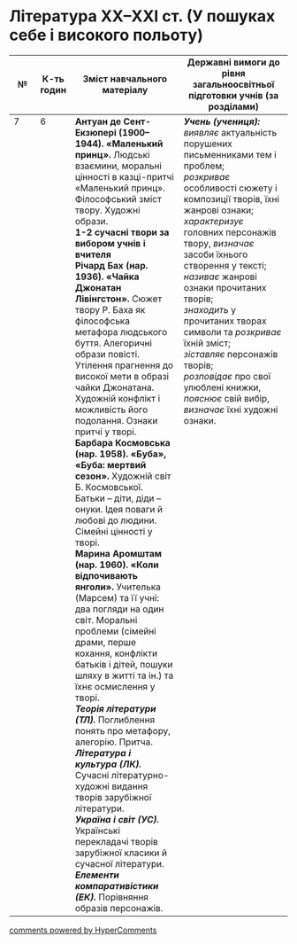 <div id="hypercomments_widget" class="js-hypercomments-widget invisible"></div>

# Література XX–XXI ст. (У пошуках себе і високого польоту)


<table>
  <tr>
    <td width="10%" align="center"><b>№</b></td>
    <td width="10%" align="center"><b>К-ть годин</b></td>
    <td width="40%" align="center"><b>Зміст навчального матеріалу</b></td>
    <td width="40%" align="center"><b>Державні вимоги до рівня загальноосвітньої підготовки учнів (за розділами)</b></td>
  </tr>
<tbody>
  <tr>
<td width="10%" style="vertical-align:top !important;">7</td>
<td width="10%" style="vertical-align:top !important;">6</td>
    <td width="40%" style="vertical-align:top !important;">
<b>Антуан де Сент-Екзюпері (1900–1944). «Маленький принц».</b> Людські взаємини, моральні цінності в казці-притчі «Маленький принц». Філософський зміст твору. Художні образи.<br>
<b align="center">1-2 сучасні твори за вибором учнів і вчителя</b><br>
<b>Річард Бах (нар. 1936). «Чайка Джонатан Лівінгстон».</b>  Сюжет твору Р. Баха як філософська метафора людського буття. Алегоричні образи повісті. Утілення прагнення до високої мети в образі чайки Джонатана. Художній конфлікт і можливість його подолання. Ознаки притчі у творі. <br>
<b>Барбара Космовська (нар. 1958). «Буба», «Буба: мертвий сезон».</b> Художній світ Б. Космовської. Батьки – діти, діди – онуки. Ідея поваги й любові до людини. Сімейні цінності у творі. <br>
<b>Марина Аромштам (нар. 1960). «Коли відпочивають янголи».</b> Учителька (Марсем) та її учні: два погляди на один світ. Моральні проблеми (сімейні драми, перше кохання, конфлікти батьків і дітей, пошуки шляху в житті та ін.) та їхнє осмислення у творі.<br>
<b><i>Теорія літератури (ТЛ).</i></b> Поглиблення понять про метафору, алегорію. Притча.  <br>
<b><i>Література і культура (ЛК).</i></b> Сучасні літературно-художні видання творів зарубіжної літератури.    <br>
<b><i>Україна і світ (УС).</i></b> Українські перекладачі творів зарубіжної класики й сучасної літератури.  <br>
<b><i>Елементи компаративістики (ЕК).</i></b>  Порівняння образів персонажів. 
</td>
    <td width="40%" style="vertical-align:top !important;">
<i><b>Учень (учениця):</b></i><br>
<i>виявляє</i> актуальність порушених письменниками тем і проблем;<br>
<i>розкриває</i> особливості сюжету і композиції творів, їхні жанрові ознаки; <br>
<i>характеризує</i> головних персонажів твору, <i>визначає</i> засоби їхнього створення у тексті;<br>
<i>називає</i> жанрові ознаки прочитаних творів;<br>
<i>знаходить</i> у прочитаних творах символи та <i>розкриває</i> їхній зміст; <br>
<i>зіставляє</i> персонажів творів;<br>
<i>розповідає</i> про свої улюблені книжки, <i>пояснює</i> свій вибір, <i>визначає</i> їхні художні ознаки.
  </td>
</tbody>
</table>

<div class="js-hypercomments-container">
<a href="http://hypercomments.com" class="hc-link" title="comments widget">comments powered by HyperComments</a>
</div>